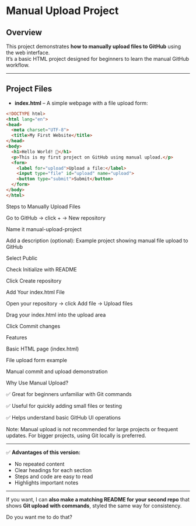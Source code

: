 # Manual Upload Project

## Overview
This project demonstrates **how to manually upload files to GitHub** using the web interface.  
It’s a basic HTML project designed for beginners to learn the manual GitHub workflow.

---

## Project Files
- **index.html** – A simple webpage with a file upload form:

```html
<!DOCTYPE html>
<html lang="en">
<head>
  <meta charset="UTF-8">
  <title>My First Website</title>
</head>
<body>
  <h1>Hello World! 👋</h1>
  <p>This is my first project on GitHub using manual upload.</p>
  <form>
    <label for="upload">Upload a file:</label>
    <input type="file" id="upload" name="upload">
    <button type="submit">Submit</button>
  </form>
</body>
</html>
```

Steps to Manually Upload Files

Go to GitHub → click + → New repository

Name it manual-upload-project

Add a description (optional): Example project showing manual file upload to GitHub

Select Public

Check Initialize with README

Click Create repository

Add Your index.html File

Open your repository → click Add file → Upload files

Drag your index.html into the upload area

Click Commit changes

Features

Basic HTML page (index.html)

File upload form example

Manual commit and upload demonstration

Why Use Manual Upload?

✅ Great for beginners unfamiliar with Git commands

✅ Useful for quickly adding small files or testing

✅ Helps understand basic GitHub UI operations

Note: Manual upload is not recommended for large projects or frequent updates. For bigger projects, using Git locally is preferred.


---

✅ **Advantages of this version:**
- No repeated content  
- Clear headings for each section  
- Steps and code are easy to read  
- Highlights important notes  

---

If you want, I can **also make a matching README for your second repo** that shows **Git upload with commands**, styled the same way for consistency.  

Do you want me to do that?
